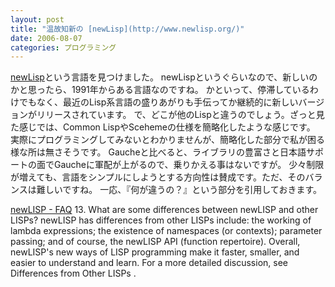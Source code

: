 ```yaml
---
layout: post
title: "温故知新の [newLisp](http://www.newlisp.org/)"
date: 2006-08-07
categories: プログラミング
---
```

[newLisp](http://www.newlisp.org/)という言語を見つけました。
newLispというぐらいなので、新しいのかと思ったら、1991年からある言語なのですね。
かといって、停滞しているわけでもなく、最近のLisp系言語の盛りあがりも手伝ってか継続的に新しいバージョンがリリースされています。
で、どこが他のLispと違うのでしょう。ざっと見た感じでは、Common LispやScehemeの仕様を簡略化したような感じです。
実際にプログラミングしてみないとわかりませんが、簡略化した部分で私が困る様な所は無さそうです。
Gaucheと比べると、ライブラリの豊富さと日本語サポートの面でGaucheに軍配が上がるので、乗りかえる事はないですが。
少々制限が増えても、言語をシンプルにしようとする方向性は賛成です。ただ、そのバランスは難しいですね。
一応、『何が違うの？』という部分を引用しておきます。

 [newLISP  - FAQ](http://www.newlisp.org/index.cgi?FAQ)
 13. What are some differences between newLISP and other LISPs?
 newLISP has differences from other LISPs include: the working of
 lambda expressions; the existence of namespaces (or contexts);
 parameter passing; and of course, the newLISP API (function
 repertoire).
 Overall, newLISP's new ways of LISP programming make it faster,
 smaller, and easier to understand and learn.
 For a more detailed discussion, see Differences from Other LISPs .
